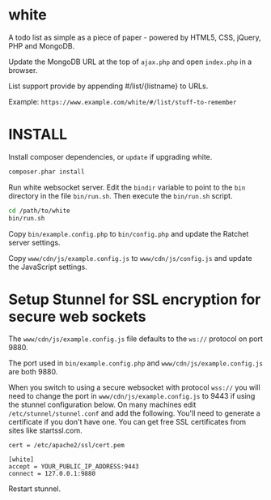 white
=====

A todo list as simple as a piece of paper - powered by HTML5, CSS, jQuery, PHP and MongoDB.

Update the MongoDB URL at the top of `ajax.php` and open `index.php` in a browser.

List support provide by appending #/list/{listname} to URLs.

Example: `https://www.example.com/white/#/list/stuff-to-remember`

INSTALL
=======

Install composer dependencies, or `update` if upgrading white.

```bash
composer.phar install
```

Run white websocket server. Edit the `bindir` variable to point to the `bin` directory in the file `bin/run.sh`. Then execute the `bin/run.sh` script.

```bash
cd /path/to/white
bin/run.sh
```

Copy `bin/example.config.php` to `bin/config.php` and update the Ratchet server settings.

Copy `www/cdn/js/example.config.js` to `www/cdn/js/config.js` and update the JavaScript settings.

Setup Stunnel for SSL encryption for secure web sockets
========================================================

The `www/cdn/js/example.config.js` file defaults to the `ws://` protocol on port 9880.

The port used in `bin/example.config.php` and `www/cdn/js/example.config.js` are both 9880.

When you switch to using a secure websocket with protocol `wss://` you will need to change the port in `www/cdn/js/example.config.js` to 9443 if using the stunnel configuration below. On many machines edit `/etc/stunnel/stunnel.conf` and add the following. You'll need to generate a certificate if you don't have one. You can get free SSL certificates from sites like startssl.com.

    cert = /etc/apache2/ssl/cert.pem

    [white]
    accept = YOUR_PUBLIC_IP_ADDRESS:9443
    connect = 127.0.0.1:9880

Restart stunnel.
